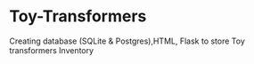 # Toy-Transformers
Creating database (SQLite &amp; Postgres),HTML, Flask to store Toy transformers Inventory
